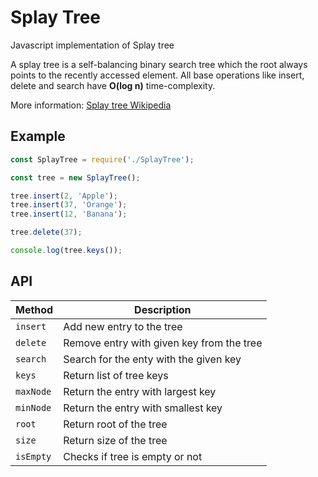 # Splay Tree
Javascript implementation of Splay tree

A splay tree is a self-balancing binary search tree which the root always points to the recently accessed element.
All base operations like insert, delete and search have **O(log n)** time-complexity.

More information: [Splay tree Wikipedia](https://en.wikipedia.org/wiki/Splay_tree)

## Example
```javascript
const SplayTree = require('./SplayTree');

const tree = new SplayTree();

tree.insert(2, 'Apple');
tree.insert(37, 'Orange');
tree.insert(12, 'Banana');

tree.delete(37);

console.log(tree.keys());
```

## API
| Method | Description |
| --- | --- |
| `insert` | Add new entry to the tree |
| `delete` | Remove entry with given key from the tree |
| `search` | Search for the enty with the given key |
| `keys` | Return list of tree keys |
| `maxNode` | Return the entry with largest key |
| `minNode` | Return the entry with smallest key |
| `root` | Return root of the tree |
| `size` | Return size of the tree |
| `isEmpty` | Checks if tree is empty or not |
